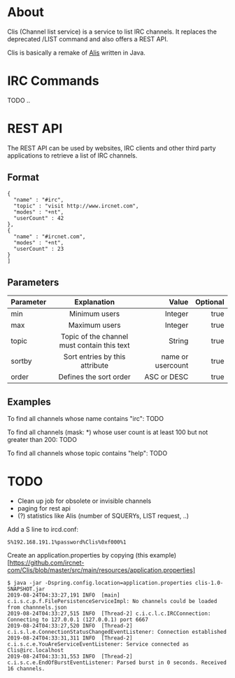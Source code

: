 # About
Clis (Channel list service) is a service to list IRC channels. It replaces the deprecated /LIST command and also offers a REST API.

Clis is basically a remake of [Alis](https://www.ircnet.com/articles/alis) written in Java.

# IRC Commands
TODO
..


# REST API
The REST API can be used by websites, IRC clients and other third party applications to retrieve a list of IRC channels.

## Format
```[ 
{
  "name" : "#irc",
  "topic" : "visit http://www.ircnet.com",
  "modes" : "+nt",
  "userCount" : 42
}, 
{
  "name" : "#ircnet.com",
  "modes" : "+nt",
  "userCount" : 23
}
]
```

## Parameters

| Parameter     | Explanation                                 | Value             | Optional  |
| ------------- |:-------------------------------------------:| -----------------:|----------:|
| min           | Minimum users                               | Integer           | true      |
| max           | Maximum users                               | Integer           | true      |
| topic         | Topic of the channel must contain this text | String            | true      |
| sortby        | Sort entries by this attribute              | name or usercount | true      |
| order         | Defines the sort order                      | ASC or DESC       | true      |

## Examples
To find all channels whose name contains "irc":
TODO

To find all channels (mask: *) whose user count is at least 100 but not greater than 200:
TODO

To find all channels whose topic contains "help":
TODO


# TODO
* Clean up job for obsolete or invisible channels
* paging for rest api
* (?) statistics like Alis (number of SQUERYs, LIST request, ..)


Add a S line to ircd.conf:

```
S%192.168.191.1%password%Clis%0xf000%1
```

Create an application.properties by copying (this example)[https://github.com/ircnet-com/Clis/blob/master/src/main/resources/application.properties]
```
$ java -jar -Dspring.config.location=application.properties clis-1.0-SNAPSHOT.jar 
2019-08-24T04:33:27,191 INFO  [main] c.i.s.c.p.f.FilePersistenceServiceImpl: No channels could be loaded from channnels.json
2019-08-24T04:33:27,515 INFO  [Thread-2] c.i.c.l.c.IRCConnection: Connecting to 127.0.0.1 (127.0.0.1) port 6667
2019-08-24T04:33:27,520 INFO  [Thread-2] c.i.s.l.e.ConnectionStatusChangedEventListener: Connection established
2019-08-24T04:33:31,311 INFO  [Thread-2] c.i.s.c.e.YouAreServiceEventListener: Service connected as Clis@irc.localhost
2019-08-24T04:33:31,553 INFO  [Thread-2] c.i.s.c.e.EndOfBurstEventListener: Parsed burst in 0 seconds. Received 16 channels.
```
